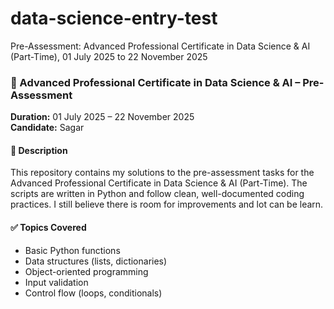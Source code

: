 # data-science-entry-test
Pre-Assessment: Advanced Professional Certificate in Data Science &amp; AI (Part-Time), 01 July 2025 to 22 November 2025

### 🧠 Advanced Professional Certificate in Data Science & AI – Pre-Assessment  
**Duration:** 01 July 2025 – 22 November 2025  
**Candidate:** Sagar  

#### 📄 Description  
This repository contains my solutions to the pre-assessment tasks for the Advanced Professional Certificate in Data Science & AI (Part-Time). The scripts are written in Python and follow clean, well-documented coding practices. I still believe there is room for improvements and lot can be learn.

#### ✅ Topics Covered
- Basic Python functions
- Data structures (lists, dictionaries)
- Object-oriented programming
- Input validation
- Control flow (loops, conditionals)
